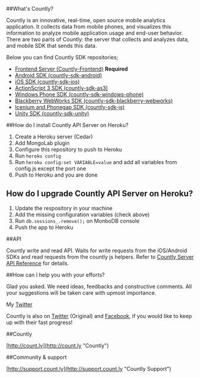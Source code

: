 ##What's Countly?

Countly is an innovative, real-time, open source mobile analytics application. It collects data from mobile phones, and visualizes this information to analyze mobile application usage and end-user behavior. There are two parts of Countly: the server that collects and analyzes data, and mobile SDK that sends this data.

Below you can find Countly SDK repositories;

- [Frontend Server (Countly-Frontend)](https://github.com/gabrielrinaldi/Countly-Frontend-Heroku) **Required**
- [Android SDK (countly-sdk-android)](https://github.com/Countly/countly-sdk-android)
- [iOS SDK (countly-sdk-ios)](https://github.com/Countly/countly-sdk-ios)
- [ActionScript 3 SDK (countly-sdk-as3)](https://github.com/Countly/countly-sdk-as3)
- [Windows Phone SDK (countly-sdk-windows-phone)](https://github.com/Countly/countly-sdk-windows-phone)
- [Blackberry WebWorks SDK (countly-sdk-blackberry-webworks)](https://github.com/Countly/countly-sdk-blackberry-webworks)
- [Icenium and Phonegap SDK (countly-sdk-js)](https://github.com/Countly/countly-sdk-js)
- [Unity SDK (countly-sdk-unity)](https://github.com/Countly/countly-sdk-unity)

##How do I install Countly API Server on Heroku?

1. Create a Heroku server (Cedar)
2. Add MongoLab plugin
3. Configure this repository to push to Heroku
4. Run `heroku config`
5. Run `heroku config:set VARIABLE=value` and add all variables from config.js except the port one
6. Push to Heroku and you are done

## How do I upgrade Countly API Server on Heroku?

1. Update the respository in your machine
2. Add the missing configuration variables (check above)
3. Run `db.sessions_.remove();` on MonboDB console
4. Push the app to Heroku

##API

Countly write and read API. Waits for write requests from the iOS/Android SDKs and read requests from the countly js helpers. Refer to [Countly Server API Reference](https://github.com/Countly/countly-server/wiki/Countly-Server-API-Reference) for details.

##How can I help you with your efforts?

Glad you asked. We need ideas, feedbacks and constructive comments. All your suggestions will be taken care with upmost importance.

My [Twitter](http://twitter.com/gabriel_rinaldi)

Countly is also on [Twitter](http://twitter.com/gocountly) (Original) and [Facebook](http://www.facebook.com/Countly), if you would like to keep up with their fast progress!

##Countly

[http://count.ly](http://count.ly "Countly")

##Community & support

[http://support.count.ly](http://support.count.ly "Countly Support")
